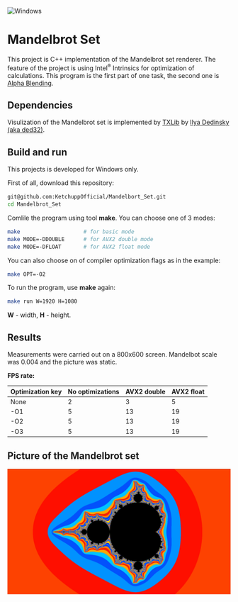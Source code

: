 ![Windows](https://img.shields.io/badge/Windows-0078D6?style=for-the-badge&logo=windows&logoColor=white)

# Mandelbrot Set

This project is C++ implementation of the Mandelbrot set renderer. The feature of the project is using Intel<sup>&reg;</sup> Intrinsics for optimization of calculations. This program is the first part of one task, the second one is [Alpha Blending](https://github.com/KetchuppOfficial/Alpha_Blending).

## Dependencies

Visulization of the Mandelbrot set is implemented by [TXLib](https://github.com/ded32/TXLib) by [Ilya Dedinsky (aka ded32)](https://github.com/ded32).

## Build and run

This projects is developed for Windows only.

First of all, download this repository:
```bash
git@github.com:KetchuppOfficial/Mandelbort_Set.git
cd Mandelbrot_Set
```

Comlile the program using tool **make**. You can choose one of 3 modes:
```bash
make                    # for basic mode
make MODE=-DDOUBLE      # for AVX2 double mode
make MODE=-DFLOAT       # for AVX2 float mode
```

You can also choose on of compiler optimization flags as in the example:
```bash
make OPT=-O2
```

To run the program, use **make** again:
```bash
make run W=1920 H=1080
```
**W** - width, **H** - height.

## Results

Measurements were carried out on a 800x600 screen. Mandelbot scale was 0.004 and the picture was static.

**FPS rate:**

| Optimization key | No optimizations | AVX2 double | AVX2 float |
|------------------|------------------|-------------|------------|
|       None       |        2         |      3      |     5      |
|       -O1        |        5         |      13     |     19     |
|       -O2        |        5         |      13     |     19     |
|       -O3        |        5         |      13     |     19     |

## Picture of the Mandelbrot set

![Picture](Mandelbrot.png)
